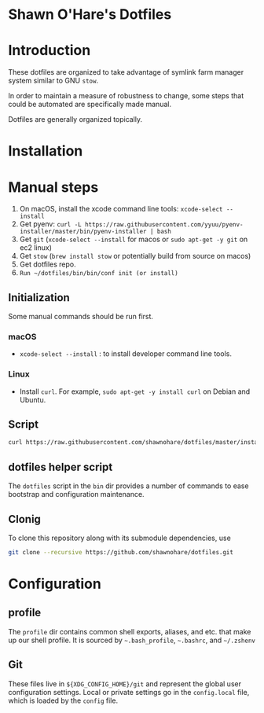 # Shawn O'Hare's Dotfiles

# Introduction

These dotfiles are organized to take advantage of symlink
farm manager system similar to GNU `stow`.

In order to maintain a measure of robustness to change, some steps that could
be automated are specifically made manual. 

Dotfiles are generally organized topically.

# Installation

# Manual steps

1. On macOS, install the xcode command line tools: `xcode-select --install`
1. Get pyenv: `curl -L https://raw.githubusercontent.com/yyuu/pyenv-installer/master/bin/pyenv-installer | bash`
1. Get `git` (`xcode-select --install` for macos or `sudo apt-get -y git` on ec2 linux)
1. Get `stow` (`brew install stow` or potentially build from source on macos)
1. Get dotfiles repo.
1. `Run ~/dotfiles/bin/bin/conf init (or install)`

## Initialization

Some manual commands should be run first.

### macOS

- `xcode-select --install` : to install developer command line tools.

### Linux

- Install `curl`.  For example, `sudo apt-get -y install curl` on
  Debian and Ubuntu.

## Script

```bash
curl https://raw.githubusercontent.com/shawnohare/dotfiles/master/install | bash
```

## dotfiles helper script

The `dotfiles` script in the `bin` dir provides a number of commands to ease
bootstrap and configuration maintenance.


## Clonig

To clone this repository along with its submodule dependencies, use
```bash
git clone --recursive https://github.com/shawnohare/dotfiles.git
```

# Configuration

## profile

The `profile` dir contains common shell exports, aliases, and etc. that make
up our shell profile. It is sourced by `~.bash_profile`, `~.bashrc`, and
`~/.zshenv`

## Git 

These files live in `${XDG_CONFIG_HOME}/git` and represent the global
user configuration settings.  Local or private settings go in the
`config.local` file, which is loaded by the `config` file.
